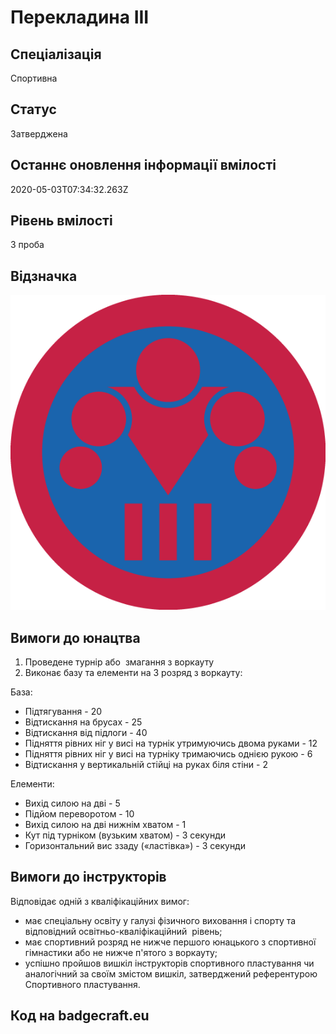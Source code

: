 # Перекладина ІІІ

## Спеціалізація

Спортивна

## Статус

Затверджена

## Останнє оновлення інформації вмілості

2020-05-03T07:34:32.263Z

## Рівень вмілості

3 проба

## Відзначка

![Відзначка](../images/Perekladyna_III/emblem-07.png)

## Вимоги до юнацтва

<ol><li>Проведене турнір або&nbsp; змагання з воркауту</li><li>Виконає базу та елементи на 3 розряд з воркауту:</li></ol><p>База:</p><ul><li>Підтягування - 20</li><li>Відтискання на брусах - 25</li><li>Відтискання від підлоги - 40</li><li>Підняття рівних ніг у висі на турнік утримуючись двома руками - 12</li><li>Підняття рівних ніг у висі на турніку тримаючись однією рукою - 6</li><li>Відтискання у вертикальній стійці на руках біля стіни - 2</li></ul><p>Елементи:</p><ul><li>Вихід силою на дві - 5</li><li>Підйом переворотом - 10</li><li>Вихід силою на дві нижнім хватом - 1</li><li>Кут під турніком (вузьким хватом) - 3 секунди</li><li>Горизонтальний вис ззаду («ластівка») - 3 секунди</li></ul>

## Вимоги до інструкторів

<p>Відповідає одній з кваліфікаційних вимог:</p><ul><li>має спеціальну освіту у галузі фізичного виховання і спорту&nbsp;та відповідний освітньо-кваліфікаційний&nbsp; рівень;</li><li>має спортивний розряд не нижче першого юнацького з спортивної гімнастики або не нижче п'ятого&nbsp;з воркауту;</li><li>успішно пройшов вишкіл інструкторів спортивного пластування чи аналогічний за своїм змістом вишкіл, затверджений референтурою Спортивного пластування.</li></ul>

## Код на badgecraft.eu

